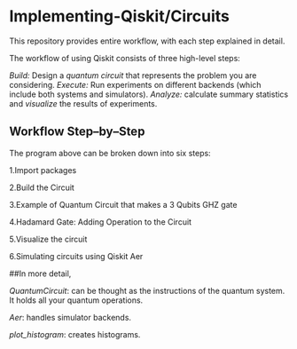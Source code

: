 # Implementing-Qiskit/Circuits
This repository provides entire workflow, with each step explained in detail.

The workflow of using Qiskit consists of three high-level steps:

*Build:* 
Design a *quantum circuit* that represents the problem you are considering.
*Execute:*
Run experiments on different backends (which include both systems and simulators).
*Analyze:*
calculate summary statistics and *visualize* the results of experiments.


## Workflow Step–by–Step
The program above can be broken down into six steps:

1.Import packages

2.Build the Circuit

3.Example of Quantum Circuit that makes a 3 Qubits GHZ gate

4.Hadamard Gate: Adding Operation to the Circuit

5.Visualize the circuit

6.Simulating circuits using Qiskit Aer



##In more detail,

*QuantumCircuit*: can be thought as the instructions of the quantum system. It holds all your quantum operations.

*Aer*: handles simulator backends.

*plot_histogram*: creates histograms.

